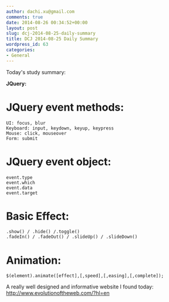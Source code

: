 ```yaml
---
author: dachi.xu@gmail.com
comments: true
date: 2014-08-26 00:34:52+00:00
layout: post
slug: dcj-2014-08-25-daily-summary
title: DCJ 2014-08-25 Daily Summary
wordpress_id: 63
categories:
- General
---
```


Today's study summary:

**JQuery:**
# JQuery event methods: 
    UI: focus, blur
    Keyboard: input, keydown, keyup, keypress
    Mouse: click, mouseover
    Form: submit

# JQuery event object:
    event.type
    event.which
    event.data
    event.target

# Basic Effect:
    .show() / .hide() /.toggle()
    .fadeIn() / .fadeOut() / .slideUp() / .slideDown()

# Animation:
    $(element).animate([effect],[,speed],[,easing],[,complete]);

A really well designed and informative website I found today: http://www.evolutionoftheweb.com/?hl=en
